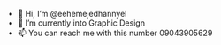 - 👋 Hi, I’m @eehemejedhannyel
- 👀 I’m currently into Graphic Design
- 📫 You can reach me with this number 09043905629

<!---
eehemejedhannyel/eehemejedhannyel is a ✨ special ✨ repository because its `README.md` (this file) appears on your GitHub profile.
You can click the Preview link to take a look at your changes.
--->
